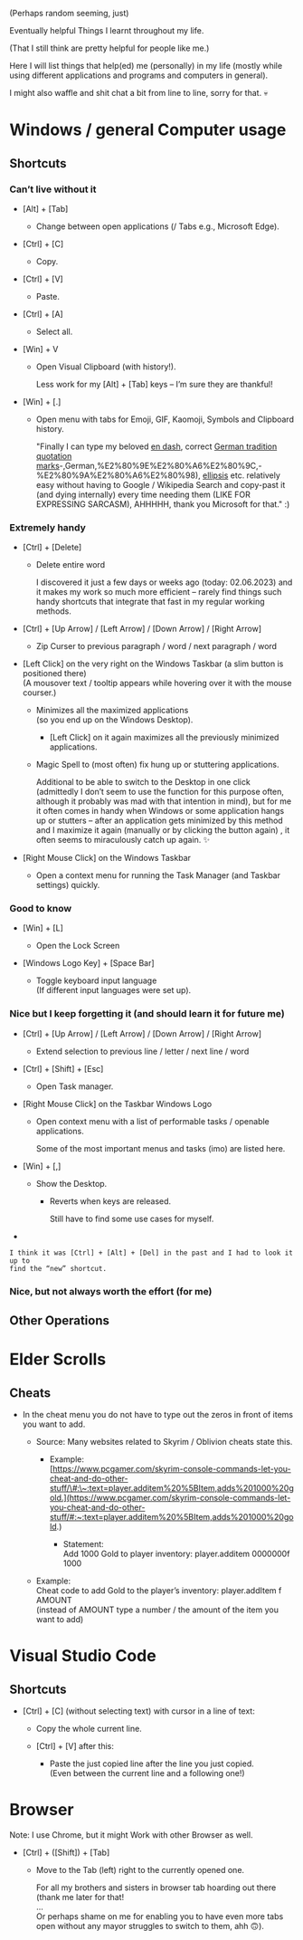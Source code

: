(Perhaps random seeming, just)

Eventually helpful Things I learnt throughout my life.

(That I still think are pretty helpful for people like me.)

Here I will list things that help(ed) me (personally) in my life (mostly while
using different applications and programs and computers in general).

I might also waffle and shit chat a bit from line to line, sorry for that. 💀

# Windows / general Computer usage

## Shortcuts

### Can’t live without it

-   [Alt] + [Tab]

    -   Change between open applications (/ Tabs e.g., Microsoft Edge).

-   [Ctrl] + [C]

    -   Copy.

-   [Ctrl] + [V]

    -   Paste.

-   [Ctrl] + [A]

    -   Select all.

-   [Win] + V

    -   Open Visual Clipboard (with history!).

        Less work for my [Alt] + [Tab] keys – I’m sure they are thankful!

-   [Win] + [.]

    -   Open menu with tabs for Emoji, GIF, Kaomoji, Symbols and Clipboard
        history.

        "Finally I can type my beloved [en
        dash](https://en.wikipedia.org/wiki/Dash#En_dash), correct [German
        tradition quotation
        marks](https://en.wikipedia.org/wiki/Quotation_mark#:~:text=br%C4%8D%E2%80%99q%E2%80%99alebi%2C%20claws)-,German,%E2%80%9E%E2%80%A6%E2%80%9C,-%E2%80%9A%E2%80%A6%E2%80%98),
        [ellipsis](https://en.wikipedia.org/wiki/Ellipsis) etc. relatively easy
        without having to Google / Wikipedia Search and copy-past it (and dying
        internally) every time needing them (LIKE FOR EXPRESSING SARCASM),
        AHHHHH, thank you Microsoft for that." :)

### Extremely handy

-   [Ctrl] + [Delete]

    -   Delete entire word

        I discovered it just a few days or weeks ago (today: 02.06.2023) and it
        makes my work so much more efficient – rarely find things such handy
        shortcuts that integrate that fast in my regular working methods.

-   [Ctrl] + [Up Arrow] / [Left Arrow] / [Down Arrow] / [Right Arrow]

    -   Zip Curser to previous paragraph / word / next paragraph / word

-   [Left Click] on the very right on the Windows Taskbar (a slim button is
    positioned there)  
    (A mousover text / tooltip appears while hovering over it with the mouse
    courser.)

    -   Minimizes all the maximized applications   
        (so you end up on the Windows Desktop).

        -   [Left Click] on it again maximizes all the previously minimized
            applications.

    -   Magic Spell to (most often) fix hung up or stuttering applications.

        Additional to be able to switch to the Desktop in one click   
        (admittedly I don’t seem to use the function for this purpose often,
        although it probably was mad with that intention in mind), but for me it
        often comes in handy when Windows or some application hangs up or
        stutters – after an application gets minimized by this method and I
        maximize it again (manually or by clicking the button again) , it often
        seems to miraculously catch up again. ✨

-   [Right Mouse Click] on the Windows Taskbar

    -   Open a context menu for running the Task Manager (and Taskbar settings)
        quickly.

### Good to know

-   [Win] + [L]

    -   Open the Lock Screen

-   [Windows Logo Key] + [Space Bar]

    -   Toggle keyboard input language  
        (If different input languages were set up).

### Nice but I keep forgetting it (and should learn it for future me)

-   [Ctrl] + [Up Arrow] / [Left Arrow] / [Down Arrow] / [Right Arrow]

    -   Extend selection to previous line / letter / next line / word

-   [Ctrl] + [Shift] + [Esc]

    -   Open Task manager.

-   [Right Mouse Click] on the Taskbar Windows Logo

    -   Open context menu with a list of performable tasks / openable
        applications.

        Some of the most important menus and tasks (imo) are listed here.

-   [Win] + [,]

    -   Show the Desktop.

        -   Reverts when keys are released.

            Still have to find some use cases for myself.

-   

    I think it was [Ctrl] + [Alt] + [Del] in the past and I had to look it up to
    find the “new” shortcut.

### Nice, but not always worth the effort (for me)

## Other Operations

# Elder Scrolls

## Cheats

-   In the cheat menu you do not have to type out the zeros in front of items
    you want to add.

    -   Source: Many websites related to Skyrim / Oblivion cheats state this.

        -   Example:   
            [https://www.pcgamer.com/skyrim-console-commands-let-you-cheat-and-do-other-stuff/\#:\~:text=player.additem%20%5BItem,adds%201000%20gold.](https://www.pcgamer.com/skyrim-console-commands-let-you-cheat-and-do-other-stuff/#:~:text=player.additem%20%5BItem,adds%201000%20gold.)

            -   Statement:  
                Add 1000 Gold to player inventory: player.additem 0000000f 1000

    -   Example:   
        Cheat code to add Gold to the player’s inventory: player.addItem f
        AMOUNT  
        (instead of AMOUNT type a number / the amount of the item you want to
        add)

# Visual Studio Code

## Shortcuts

-   [Ctrl] + [C] (without selecting text) with cursor in a line of text:

    -   Copy the whole current line.

    -   [Ctrl] + [V] after this:

        -   Paste the just copied line after the line you just copied.  
            (Even between the current line and a following one!)

# Browser

Note: I use Chrome, but it might Work with other Browser as well.

-   [Ctrl] + ([Shift]) + [Tab]

    -   Move to the Tab (left) right to the currently opened one.

        For all my brothers and sisters in browser tab hoarding out there (thank
        me later for that!   
        …   
        Or perhaps shame on me for enabling you to have even more tabs open
        without any mayor struggles to switch to them, ahh 🙃).
